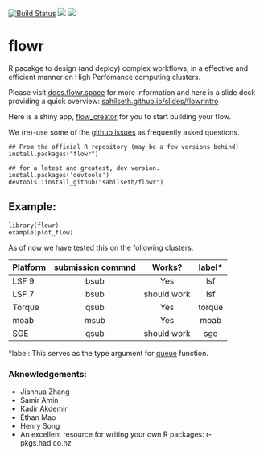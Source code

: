 <!--[![DOI](https://zenodo.org/badge/11075/sahilseth/flowr.svg)](http://dx.doi.org/10.5281/zenodo.16170)-->
[![Build Status](https://travis-ci.org/sahilseth/flowr.png)](https://travis-ci.org/sahilseth/flowr)
[![](http://www.r-pkg.org/badges/version/flowr)](http://cran.rstudio.com/web/packages/flowr/index.html)
![](http://cranlogs.r-pkg.org/badges/grand-total/flowr)

<!--[![codecov.io](http://codecov.io/github/sahilseth/flowr/coverage.svg?branch=master)](http://codecov.io/github/sahilseth/flowr?branch=master)-->


flowr
======

R pacakge to design (and deploy) complex workflows, in a effective and efficient manner on High Perfomance computing clusters.

Please visit [docs.flowr.space](http://docs.flowr.space) for more information and here is a slide deck providing a quick overview: [sahilseth.github.io/slides/flowrintro](http://sahilseth.github.io/slides/flowrintro)

Here is a shiny app, [flow_creator](https://sseth.shinyapps.io/flow_creator/) for you to start building your flow.

We (re)-use some of the [github issues](https://github.com/sahilseth/flowr/issues?q=label%3Aquestion) as frequently asked questions.


```
## From the official R repository (may be a few versions behind)
install.packages("flowr")

## for a latest and greatest, dev version.
install.packages('devtools')
devtools::install_github("sahilseth/flowr")
```

## Example:
```
library(flowr)
example(plot_flow)
```

As of now we have tested this on the following clusters:

|Platform|submission commnd|Works?|label*|
|:---|:---:|:---:|:---:|
|LSF 9|bsub|Yes|lsf
|LSF 7|bsub|should work|lsf
|Torque|qsub|Yes|torque
|moab|msub|Yes|moab
|SGE|qsub|should work|sge

*label: This serves as the type argument for [queue](http://docs.flowr.space/en/latest/rd/topics/queue.html) function.

### Aknowledgements:
- Jianhua Zhang
- Samir Amin
- Kadir Akdemir
- Ethan Mao
- Henry Song
- An excellent resource for writing your own R packages: r-pkgs.had.co.nz

